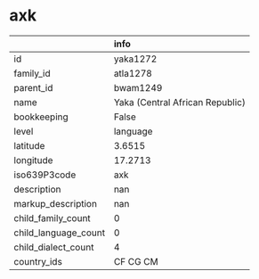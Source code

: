# axk
|                      | info                            |
|:---------------------|:--------------------------------|
| id                   | yaka1272                        |
| family_id            | atla1278                        |
| parent_id            | bwam1249                        |
| name                 | Yaka (Central African Republic) |
| bookkeeping          | False                           |
| level                | language                        |
| latitude             | 3.6515                          |
| longitude            | 17.2713                         |
| iso639P3code         | axk                             |
| description          | nan                             |
| markup_description   | nan                             |
| child_family_count   | 0                               |
| child_language_count | 0                               |
| child_dialect_count  | 4                               |
| country_ids          | CF CG CM                        |